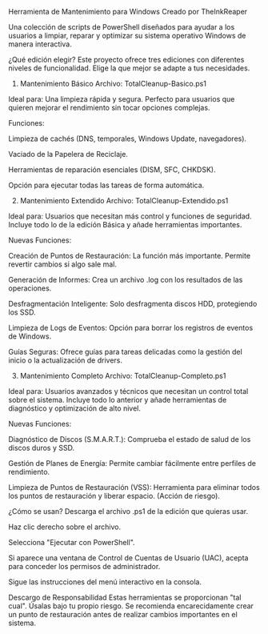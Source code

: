 Herramienta de Mantenimiento para Windows
Creado por TheInkReaper

Una colección de scripts de PowerShell diseñados para ayudar a los usuarios a limpiar, reparar y optimizar su sistema operativo Windows de manera interactiva.

¿Qué edición elegir?
Este proyecto ofrece tres ediciones con diferentes niveles de funcionalidad. Elige la que mejor se adapte a tus necesidades.

1. Mantenimiento Básico
Archivo: TotalCleanup-Basico.ps1

Ideal para: Una limpieza rápida y segura. Perfecto para usuarios que quieren mejorar el rendimiento sin tocar opciones complejas.

Funciones:

Limpieza de cachés (DNS, temporales, Windows Update, navegadores).

Vaciado de la Papelera de Reciclaje.

Herramientas de reparación esenciales (DISM, SFC, CHKDSK).

Opción para ejecutar todas las tareas de forma automática.

2. Mantenimiento Extendido
Archivo: TotalCleanup-Extendido.ps1

Ideal para: Usuarios que necesitan más control y funciones de seguridad. Incluye todo lo de la edición Básica y añade herramientas importantes.

Nuevas Funciones:

Creación de Puntos de Restauración: La función más importante. Permite revertir cambios si algo sale mal.

Generación de Informes: Crea un archivo .log con los resultados de las operaciones.

Desfragmentación Inteligente: Solo desfragmenta discos HDD, protegiendo los SSD.

Limpieza de Logs de Eventos: Opción para borrar los registros de eventos de Windows.

Guías Seguras: Ofrece guías para tareas delicadas como la gestión del inicio o la actualización de drivers.

3. Mantenimiento Completo
Archivo: TotalCleanup-Completo.ps1

Ideal para: Usuarios avanzados y técnicos que necesitan un control total sobre el sistema. Incluye todo lo anterior y añade herramientas de diagnóstico y optimización de alto nivel.

Nuevas Funciones:

Diagnóstico de Discos (S.M.A.R.T.): Comprueba el estado de salud de los discos duros y SSD.

Gestión de Planes de Energía: Permite cambiar fácilmente entre perfiles de rendimiento.

Limpieza de Puntos de Restauración (VSS): Herramienta para eliminar todos los puntos de restauración y liberar espacio. (Acción de riesgo).

¿Cómo se usan?
Descarga el archivo .ps1 de la edición que quieras usar.

Haz clic derecho sobre el archivo.

Selecciona "Ejecutar con PowerShell".

Si aparece una ventana de Control de Cuentas de Usuario (UAC), acepta para conceder los permisos de administrador.

Sigue las instrucciones del menú interactivo en la consola.

Descargo de Responsabilidad
Estas herramientas se proporcionan "tal cual". Úsalas bajo tu propio riesgo. Se recomienda encarecidamente crear un punto de restauración antes de realizar cambios importantes en el sistema.
